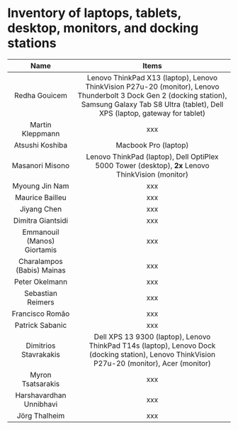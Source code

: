 
# Inventory of laptops, tablets, desktop, monitors, and docking stations


| Name | Items   |
| :---:   | :---: |
| Redha Gouicem | Lenovo ThinkPad X13 (laptop), Lenovo ThinkVision P27u-20 (monitor), Lenovo Thunderbolt 3 Dock Gen 2 (docking station), Samsung Galaxy Tab S8 Ultra (tablet), Dell XPS (laptop, gateway for tablet) |
| Martin Kleppmann  | xxx |
| Atsushi Koshiba  | Macbook Pro (laptop) |
| Masanori Misono | Lenovo ThinkPad (laptop), Dell OptiPlex 5000 Tower (desktop), **2x** Lenovo ThinkVision (monitor) |
| Myoung Jin Nam | xxx |
| Maurice Bailleu | xxx |
| Jiyang Chen | xxx |
| Dimitra Giantsidi  | xxx |
| Emmanouil (Manos) Giortamis | xxx |
| Charalampos (Babis) Mainas  | xxx |
| Peter Okelmann | xxx |
| Sebastian Reimers | xxx |
| Francisco Romão  | xxx |
| Patrick Sabanic | xxx |
| Dimitrios Stavrakakis | Dell XPS 13 9300 (laptop), Lenovo ThinkPad T14s (laptop), Lenovo Dock (docking station), Lenovo ThinkVision P27u-20 (monitor), Acer (monitor) |
| Myron Tsatsarakis | xxx |
| Harshavardhan Unnibhavi | xxx |
| Jörg Thalheim | xxx |
